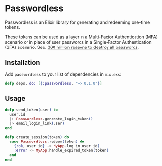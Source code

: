 # Passwordless

Passwordless is an Elixir library for generating and redeeming one-time
tokens.

These tokens can be used as a layer in a Multi-Factor Authentication (MFA)
scenario or in place of user passwords in a Single-Factor Authentication (SFA)
scenario. See: [360 million reasons to destroy all passwords](
https://medium.freecodecamp.com/9a100b2b5001
).

## Installation

  Add `passwordless` to your list of dependencies in `mix.exs`:
  
  ```elixir
  defp deps, do: [{:passwordless, "~> 0.1.0"}]
  ```

## Usage

```elixir
defp send_token(user) do
  user.id
  |> Passwordless.generate_login_token()
  |> email_login_link(user)
end
```

```elixir
defp create_session(token) do
  case Passwordless.redeem(token) do
    {:ok, user_id} -> MyApp.log_in(user_id)
    :error -> MyApp.handle_expired_token(token)
  end
end
```

